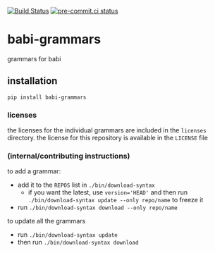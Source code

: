 [![Build Status](https://dev.azure.com/asottile/asottile/_apis/build/status/asottile.babi-grammars?branchName=master)](https://dev.azure.com/asottile/asottile/_build/latest?definitionId=63&branchName=master)
[![pre-commit.ci status](https://results.pre-commit.ci/badge/github/asottile/babi-grammars/master.svg)](https://results.pre-commit.ci/latest/github/asottile/babi-grammars/master)

babi-grammars
=============

grammars for babi

## installation

`pip install babi-grammars`

### licenses

the licenses for the individual grammars are included in the `licenses`
directory.  the license for this repository is available in the `LICENSE` file


### (internal/contributing instructions)

to add a grammar:
- add it to the `REPOS` list in `./bin/download-syntax`
    - if you want the latest, use `version='HEAD'` and then run
      `./bin/download-syntax update --only repo/name` to freeze it
- run `./bin/download-syntax download --only repo/name`

to update all the grammars
- run `./bin/download-syntax update`
- then run `./bin/download-syntax download`
